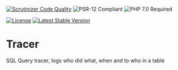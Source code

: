 [![Scrutinizer Code Quality](https://scrutinizer-ci.com/g/HexMakina/Tracer/badges/quality-score.png?b=main)](https://scrutinizer-ci.com/g/HexMakina/Tracer/?branch=main)
<img src="https://img.shields.io/badge/PSR-12-brightgreen" alt="PSR-12 Compliant" />
<img src="https://img.shields.io/badge/PHP-7.0-brightgreen" alt="PHP 7.0 Required" />

[![License](http://poser.pugx.org/hexmakina/tracer/license)](https://packagist.org/packages/hexmakina/tracer)
[![Latest Stable Version](http://poser.pugx.org/hexmakina/tracer/v)](https://packagist.org/packages/hexmakina/tracer)
# Tracer
SQL Query tracer, logs who did what, when and to who in a table
